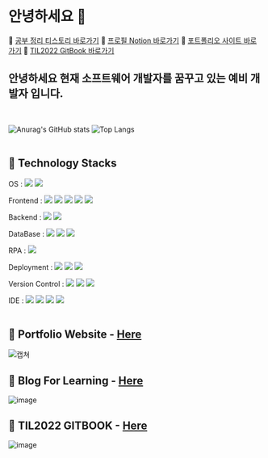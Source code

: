 # 안녕하세요 👋

🔖 [공부 정리 티스토리 바로가기](https://duridan-program.tistory.com/)
🔖 [프로필 Notion 바로가기](https://www.notion.so/3b71fd9255d94f6489ec1898b07a87a8)
🔖 [포트폴리오 사이트  바로가기](https://fir-distribute-5ff08.firebaseapp.com/)
🔖 [TIL2022 GitBook  바로가기](https://choi-minjun.gitbook.io/untitled/)

## 안녕하세요 현재 소프트웨어 개발자를 꿈꾸고 있는 예비 개발자 입니다.
 <br/>
 
![Anurag's GitHub stats](https://github-readme-stats-sand-six-91.vercel.app/api?username=choiminjun94&show_icons=true&count_private=true&line_height=24&theme=dracula&hide=stars)
![Top Langs](https://github-readme-stats-sand-six-91.vercel.app/api/top-langs/?username=choiminjun94&layout=compact&theme=dracula)
<br/>
<br/>

## 🔨 Technology Stacks
OS : <img src="https://img.shields.io/badge/Windows-0078D6?style=flat-square&logo=Windows&logoColor=white"/> <img src="https://img.shields.io/badge/macOS-000000?style=flat-square&logo=macOS&logoColor=white"/>

Frontend : <img src="https://img.shields.io/badge/HTML-E34F26?style=flat-square&logo=HTML5&logoColor=white"/> <img src="https://img.shields.io/badge/CSS-1572B6?style=flat-square&logo=CSS3&logoColor=white"/> <img src="https://img.shields.io/badge/JavaScript-F7DF1E?style=flat-square&logo=JavaScript&logoColor=white"/> <img src="https://img.shields.io/badge/React-61DAFB?style=flat-square&logo=React&logoColor=white"/> <img src="https://img.shields.io/badge/Redux-764ABC?style=flat-square&logo=Redux&logoColor=white"/> 

Backend : <img src="https://img.shields.io/badge/Node.js-339933?style=flat-square&logo=Node.js&logoColor=white"/> <img src="https://img.shields.io/badge/Django-092E20?style=flat-square&logo=Django&logoColor=white"/>  

DataBase : <img src="https://img.shields.io/badge/Oracle-F80000?style=flat-square&logo=Oracle&logoColor=white"/> <img src="https://img.shields.io/badge/MariaDB-1F305F?style=flat-square&logo=MariaDB&logoColor=white"/> <img src="https://img.shields.io/badge/MongoDB-47A248?style=flat-square&logo=MongoDB&logoColor=white"/>

RPA : <img src="https://img.shields.io/badge/Uipath-F80000?style=flat-square&logo=&logoColor=white"/>

Deployment : <img src="https://img.shields.io/badge/Firebase-FFCA28?style=flat-square&logo=Firebase&logoColor=white"/> <img src="https://img.shields.io/badge/Netlify-00C7B7?style=flat-square&logo=Netlify&logoColor=white"/> <img src="https://img.shields.io/badge/Docker-2496ED?style=flat-square&logo=Docker&logoColor=white"/>

Version Control  : <img src="https://img.shields.io/badge/Git-F05032?style=flat-square&logo=Git&logoColor=white"/> <img src="https://img.shields.io/badge/GitHub-181717?style=flat-square&logo=GitHub&logoColor=white"/> <img src="https://img.shields.io/badge/Sourcetree-0052CC?style=flat-square&logo=Sourcetree&logoColor=white"/>

IDE : <img src="https://img.shields.io/badge/Eclipse IDE-2C2255?style=flat-square&logo=Eclipse IDE&logoColor=white"/> <img src="https://img.shields.io/badge/Visual Studio Code-007ACC?style=flat-square&logo=Visual Studio Code&logoColor=white"/> <img src="https://img.shields.io/badge/PyCharm-000000?style=flat-square&logo=PyCharm&logoColor=white"/> <img src="https://img.shields.io/badge/IntelliJ IDEA-000000?style=flat-square&logo=IntelliJ IDEA&logoColor=white"/>
<br/>
<br/>

## 📝 Portfolio Website - <a href="https://fir-distribute-5ff08.firebaseapp.com/">Here</a>
![캡쳐](https://user-images.githubusercontent.com/60457431/156731117-56e05551-aec0-46db-a5c9-461c36426b6e.png)

## 📝 Blog For Learning - <a href="https://duridan-program.tistory.com/">Here</a>
![image](https://user-images.githubusercontent.com/60457431/156876061-74778cff-3df9-48d9-8603-efc83aefeb18.png)

## 📝 TIL2022 GITBOOK - <a href="https://choi-minjun.gitbook.io/untitled/">Here</a>
![image](https://user-images.githubusercontent.com/60457431/162610157-4d94ff52-45a3-48f6-908d-56dfab9cb12c.png)


















